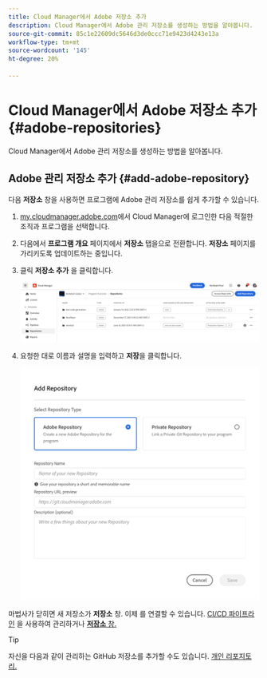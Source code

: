 ```yaml
---
title: Cloud Manager에서 Adobe 저장소 추가
description: Cloud Manager에서 Adobe 관리 저장소를 생성하는 방법을 알아봅니다.
source-git-commit: 85c1e22609dc5646d3de0ccc71e9423d4243e13a
workflow-type: tm+mt
source-wordcount: '145'
ht-degree: 20%

---
```



# Cloud Manager에서 Adobe 저장소 추가 {#adobe-repositories}

Cloud Manager에서 Adobe 관리 저장소를 생성하는 방법을 알아봅니다.

## Adobe 관리 저장소 추가 {#add-adobe-repository}

다음 **저장소** 창을 사용하면 프로그램에 Adobe 관리 저장소를 쉽게 추가할 수 있습니다.

1. [my.cloudmanager.adobe.com](https://my.cloudmanager.adobe.com/)에서 Cloud Manager에 로그인한 다음 적절한 조직과 프로그램을 선택합니다.

1. 다음에서 **프로그램 개요** 페이지에서 **저장소** 탭을으로 전환합니다. **저장소** 페이지를 가리키도록 업데이트하는 중입니다.

1. 클릭 **저장소 추가** 을 클릭합니다.

   ![저장소 추가 버튼](assets/repositories.png)

1. 요청한 대로 이름과 설명을 입력하고 **저장**&#x200B;을 클릭합니다.

   ![저장소 추가 대화 상자](assets/add-repository-wizard.png)

마법사가 닫히면 새 저장소가 **저장소** 창. 이제 를 연결할 수 있습니다. [CI/CD 파이프라인](/help/overview/ci-cd-pipelines.md) 을 사용하여 관리하거나 [**저장소** 창.](managing-repositories.md)

>[!TIP]
>
>자신을 다음과 같이 관리하는 GitHub 저장소를 추가할 수도 있습니다. [개인 리포지토리.](private-repositories.md)
